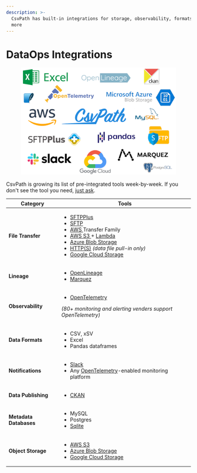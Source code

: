 ```yaml
---
description: >-
  CsvPath has built-in integrations for storage, observability, formats, and
  more
---
```


# DataOps Integrations

<figure><img src="../../.gitbook/assets/integration_logos.png" alt=""><figcaption></figcaption></figure>

CsvPath is growing its list of pre-integrated tools week-by-week. If you don't see the tool you need, [just ask](../a-helping-hand.md).

| Category               | Tools                                                                                                                                                                                                                                                                                                                                                                                                                                                                                                                                                                                                                                                                                                                                                                                                                                                                               |
| ---------------------- | ----------------------------------------------------------------------------------------------------------------------------------------------------------------------------------------------------------------------------------------------------------------------------------------------------------------------------------------------------------------------------------------------------------------------------------------------------------------------------------------------------------------------------------------------------------------------------------------------------------------------------------------------------------------------------------------------------------------------------------------------------------------------------------------------------------------------------------------------------------------------------------- |
| **File Transfer**      | <p></p><ul><li><a href="getting-started-with-csvpath-+-sftpplus/">SFTPPlus</a></li><li><a href="../how-tos/sending-results-by-sftp.md">SFTP</a></li><li><a href="../how-tos/csvpath-in-aws-lambda.md">AWS </a>Transfer Family</li><li><a href="../how-tos/storage-backend-how-tos/store-source-data-and-or-named-paths-and-or-the-archive-in-aws-s3.md">AWS S3 </a>+ <a href="../how-tos/csvpath-in-aws-lambda.md">Lambda</a></li><li><a href="../how-tos/storage-backend-how-tos/store-source-data-and-or-named-paths-and-or-the-archive-in-azure.md">Azure Blob Storage</a></li><li><a href="../how-tos/storage-backend-how-tos/add-a-file-by-https.md">HTTP(S)</a>  <em>(data file pull-in only)</em></li><li><a href="../how-tos/storage-backend-how-tos/store-source-data-and-or-named-paths-and-or-the-archive-in-google-cloud-storage.md">Google Cloud Storage</a></li></ul> |
| **Lineage**            | <p></p><ul><li><a href="../getting-started-with-csvpath-+-openlineage.md">OpenLineage</a></li><li><a href="https://peppy-sprite-186812.netlify.app/">Marquez</a></li></ul>                                                                                                                                                                                                                                                                                                                                                                                                                                                                                                                                                                                                                                                                                                          |
| **Observability**      | <p></p><ul><li><a href="../getting-started-with-csvpath-+-opentelemetry.md">OpenTelemetry</a> </li></ul><p><em>(80+ monitoring and alerting venders support OpenTelemetry)</em> </p>                                                                                                                                                                                                                                                                                                                                                                                                                                                                                                                                                                                                                                                                                                |
| **Data Formats**       | <p></p><ul><li>CSV, xSV</li><li>Excel</li><li>Pandas dataframes</li></ul>                                                                                                                                                                                                                                                                                                                                                                                                                                                                                                                                                                                                                                                                                                                                                                                                           |
| **Notifications**      | <p></p><ul><li><a href="../how-tos/setup-notifications-to-slack.md">Slack</a></li><li>Any <a href="../getting-started-with-csvpath-+-opentelemetry.md">OpenTelemetry</a>-enabled monitoring platform </li></ul>                                                                                                                                                                                                                                                                                                                                                                                                                                                                                                                                                                                                                                                                     |
| **Data Publishing**    | <p></p><ul><li><a href="getting-started-with-csvpath-+-ckan.md">CKAN</a></li></ul>                                                                                                                                                                                                                                                                                                                                                                                                                                                                                                                                                                                                                                                                                                                                                                                                  |
| **Metadata Databases** | <p></p><ul><li>MySQL</li><li>Postgres</li><li><a href="../how-tos/send-run-events-to-sqlite.md">Sqlite</a></li></ul>                                                                                                                                                                                                                                                                                                                                                                                                                                                                                                                                                                                                                                                                                                                                                                |
| **Object Storage**     | <p></p><ul><li><a href="../how-tos/storage-backend-how-tos/loading-files-from-s3-sftp-or-azure.md">AWS S3</a></li><li><a href="../how-tos/storage-backend-how-tos/loading-files-from-s3-sftp-or-azure.md">Azure Blob Storage</a></li><li><a href="../how-tos/storage-backend-how-tos/loading-files-from-s3-sftp-or-azure.md">Google Cloud Storage</a></li></ul>                                                                                                                                                                                                                                                                                                                                                                                                                                                                                                                     |



